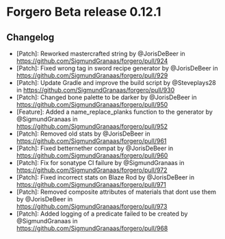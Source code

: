 # Forgero Beta release 0.12.1

## Changelog

* [Patch]: Reworked mastercrafted string by @JorisDeBeer in https://github.com/SigmundGranaas/forgero/pull/924
* [Patch]: Fixed wrong tag in sword recipe generator by @JorisDeBeer
  in https://github.com/SigmundGranaas/forgero/pull/929
* [Patch]: Update Gradle and improve the build script by @Steveplays28
  in https://github.com/SigmundGranaas/forgero/pull/930
* [Patch]: Changed bone palette to be darker by @JorisDeBeer in https://github.com/SigmundGranaas/forgero/pull/950
* [Feature]: Added a name_replace_planks function to the generator by @SigmundGranaas
  in https://github.com/SigmundGranaas/forgero/pull/952
* [Patch]: Removed old stats by @JorisDeBeer in https://github.com/SigmundGranaas/forgero/pull/961
* [Patch]: Fixed betternether compat by @JorisDeBeer in https://github.com/SigmundGranaas/forgero/pull/960
* [Patch]: Fix for sonatype CI failure by @SigmundGranaas in https://github.com/SigmundGranaas/forgero/pull/972
* [Patch]: Fixed incorrect stats on Blaze Rod by @JorisDeBeer in https://github.com/SigmundGranaas/forgero/pull/971
* [Patch]: Removed composite attributes of materials that dont use them by @JorisDeBeer
  in https://github.com/SigmundGranaas/forgero/pull/973
* [Patch]: Added logging of a predicate failed to be created by @SigmundGranaas
  in https://github.com/SigmundGranaas/forgero/pull/968
